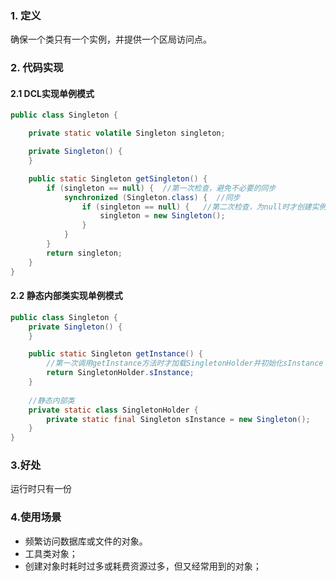 ### 1. 定义

确保一个类只有一个实例，并提供一个区局访问点。

### 2. 代码实现

#### 2.1 DCL实现单例模式
```Java
public class Singleton {

    private static volatile Singleton singleton;

    private Singleton() {
    }

    public static Singleton getSingleton() {
        if (singleton == null) {  //第一次检查，避免不必要的同步
            synchronized (Singleton.class) {  //同步
                if (singleton == null) {   //第二次检查，为null时才创建实例
                    singleton = new Singleton();
                }
            }
        }
        return singleton;
    }
}
```
#### 2.2 静态内部类实现单例模式
```Java
public class Singleton {
    private Singleton() {
    }

    public static Singleton getInstance() {
        //第一次调用getInstance方法时才加载SingletonHolder并初始化sInstance
        return SingletonHolder.sInstance;
    }
    
    //静态内部类
    private static class SingletonHolder {
        private static final Singleton sInstance = new Singleton();
    }
}
```
### 3.好处
运行时只有一份

### 4.使用场景
- 频繁访问数据库或文件的对象。
- 工具类对象；
- 创建对象时耗时过多或耗费资源过多，但又经常用到的对象；



